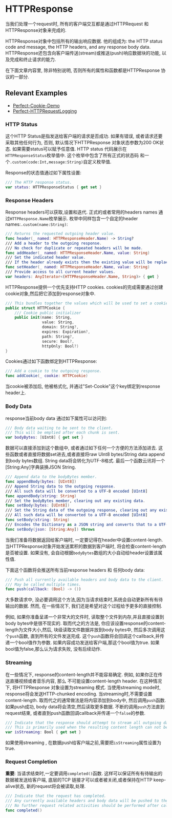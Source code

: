 # HTTPResponse

当我们处理一个request时, 所有的客户端交互都是通过HTTPRequest 和HTTPResponse对象来完成的.



HTTPResponse对象中包括所有的输出响应数据. 他的组成为: the HTTP status code and message, the HTTP headers, and any response body data. HTTPResponse还包含向客户端传送(stream)或推送(push)响应数据块的功能, 以及完成和终止请求的能力.



在下面文章内容里, 除非特别说明, 否则所有的属性和函数都是HTTPResponse 协议的一部分.



## Relevant Examples

- [Perfect-Cookie-Demo](https://github.com/PerfectExamples/Perfect-Cookie-Demo)
- [Perfect-HTTPRequestLogging](https://github.com/PerfectExamples/Perfect-HTTPRequestLogging)



### HTTP Status

这个HTTP Status是指发送给客户端的请求是否成功. 如果有错误, 或者请求还要采取其他任何行为, 否则, 默认情况下HTTPResponse 对象状态参数为200 OK状态. 如果需要status可以赋予任意值. HTTP status 代码展示在`HTTPResponseStatus`枚举值中. 这个枚举中包含了所有正式的状态码 和一个`.custom(code:Int,message:String)`自定义枚举值.



Response的状态值通过如下属性设置:

```swift
/// The HTTP response status.
var status: HTTPResponseStatus { get set }
```



### Response Headers

Response headers可以获取,设置和迭代. 正式的或者常用的headers names 通过`HTTPResponse.Name`枚举展示. 枚举中同样包含一个自定的header names:`.custom(name:String)`:

```swift
/// Returns the requested outgoing header value.
func header(_ named: HTTPResponseHeader.Name) -> String?
/// Add a header to the outgoing response.
/// No check for duplicate or repeated headers will be made.
func addHeader(_ named: HTTPResponseHeader.Name, value: String)
/// Set the indicated header value. 
/// If the header already exists then the existing value will be replaced.
func setHeader(_ named: HTTPResponseHeader.Name, value: String)
/// Provide access to all current header values.
var headers: AnyIterator<(HTTPResponseHeader.Name, String)> { get }

```



HTTPResponse提供一个优先支持HTTP cookies. cookies的完成需要通过创建cookie对象,然后把它添加到response对象中.



```swift
/// This bundles together the values which will be used to set a cookie in the outgoing response
public struct HTTPCookie {
    /// Cookie public initializer
    public init(name: String,
                value: String,
                domain: String?,
                expires: Expiration?,
                path: String?,
                secure: Bool?,
                httpOnly: Bool?)
}
```



Cookies通过如下函数绑定到HTTPResponse:

```swift
/// Add a cookie to the outgoing response.
func addCookie(_ cookie: HTTPCookie)
```

 当cookie被添加后, 他被格式化, 并通过"Set-Cookie"这个key绑定到response header上.



### Body Data

response当前body data 通过如下属性可以访问到:

```swift
/// Body data waiting to be sent to the client.
/// This will be emptied after each chunk is sent.
var bodyBytes: [UInt8] { get set }
```



数据可以直接添加到这个数组中, 或者通过如下任何一个方便的方法添加进去. 这些函数或者直接将数据set进去,或者直接将raw UInt8 bytes/String data append 到body bytes数组. String data将会转化为UTF-8格式. 最后一个函数云讯将一个[String:Any]字典装换JSON String.



```swift
/// Append data to the bodyBytes member.
func appendBody(bytes: [UInt8])
/// Append String data to the outgoing response.
/// All such data will be converted to a UTF-8 encoded [UInt8]
func appendBody(string: String)
/// Set the bodyBytes member, clearing out any existing data.
func setBody(bytes: [UInt8])
/// Set the String data of the outgoing response, clearing out any existing data.
/// All such data will be converted to a UTF-8 encoded [UInt8]
func setBody(string: String)
/// Encodes the Dictionary as a JSON string and converts that to a UTF-8 encoded [UInt8]
func setBody(json: [String:Any]) throws
```



当我们准备将数据返回给客户端时, 一定要记得在header中设置content-length.  当HTTPResponse对象开始发送累积的数据到客户端时, 将会检查content-length是否被设置. 如果没有, 会自动根据`bodyBytes`数组的大小自动给header设置该属性值.



下面这个函数将会推送所有当前response headers 和 任何body data:

```swift
/// Push all currently available headers and body data to the client.
/// May be called multiple times.
func push(callback: (Bool) -> ())
```

大多数请求中, 没必要调用这个方法,因为当请求结束时,系统会自动更新所有有待输出的数据.  然而, 在一些情况下, 我们还是希望对这个过程给予更多的直接控制.

 例如, 如果你准备呈递一个非常大的文件时, 读取整个文件到内存,并且直接设置到body bytes中是很不现实的. 取而代之的方法是, 你应该设置response的content-length为文件大小,然后, 块级读取文件数据并放到body bytes中, 然后多次调用这个`push`函数, 直到所有的文件发送完成.  这个`push`函数将会回调这个callback,并传递一个bool值作为参数. 如果内容成功发送给客户端,那这个bool值为true. 如果bool值为false,那么认为请求失败, 没有后续动作.



### Streaming

在一些情况下, response的content-length并不能容易确定. 例如, 如果你正在传送直播视频或者音乐内容, 那么 不可能设置content-length header. 在这种情况下, 将HTTPResponse 对象设置为streaming 模式. 当使用streaming  mode时, response将会发送HTTP-chunked encoding.  当streaming时,不需要设置content-length. 取而代之的通常做法是将内容添加到body中, 然后调用`push`函数. 如果push成功, body data将会清空,然后读取更多数据.  不断的调用`push`方法直到request结束, 或者直到push函数回调callback并传递一个`false`的参数.



```swift
/// Indicate that the response should attempt to stream all outgoing data.
/// This is primarily used when the resulting content length can not be known.
var isStreaming: Bool { get set }
```



如果使用streaming , 在数据push给客户端之前,需要把`isStreaming`属性设置为true.



### Request Completion

**重要**: 当请求结束时,一定要调用`completed()`函数. 这样可以保证所有有待输出的数据被发送给客户端, 底层的TCP 链接才可以或者被关闭,或者保持在HTTP keep-alive状态, 新的request将会被读取,处理.

```swift
/// Indicate that the request has completed.
/// Any currently available headers and body data will be pushed to the client.
/// No further request related activities should be performed after calling this.
func completed()
```

